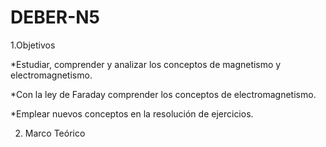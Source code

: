# DEBER-N5

1.Objetivos 

*Estudiar, comprender y analizar los conceptos de magnetismo y electromagnetismo.

*Con la ley de Faraday comprender los conceptos de electromagnetismo.

*Emplear nuevos conceptos en la resolución de ejercicios.

2. Marco Teórico

